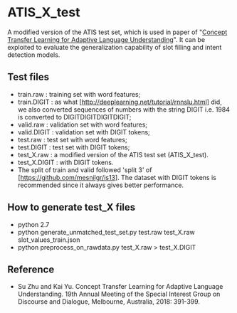 
# ATIS_X_test
A modified version of the ATIS test set, which is used in paper of "[Concept Transfer Learning for Adaptive Language Understanding](http://aclweb.org/anthology/W18-5047)". It can be exploited to evaluate the generalization capability of slot filling and intent detection models.

## Test files
 * train.raw : training set with word features;
 * train.DIGIT : as what [http://deeplearning.net/tutorial/rnnslu.html] did, we also converted sequences of numbers with the string DIGIT i.e. 1984 is converted to DIGITDIGITDIGITDIGIT;
 * valid.raw : validation set with word features;
 * valid.DIGIT : validation set with DIGIT tokens;
 * test.raw : test set with word features;
 * test.DIGIT : test set with DIGIT tokens;
 * test_X.raw : a modified version of the ATIS test set (ATIS_X_test).
 * test_X.DIGIT : with DIGIT tokens.
 * The split of train and valid followed 'split 3' of [https://github.com/mesnilgr/is13]. The dataset with DIGIT tokens is recommended since it always gives better performance.

## How to generate test_X files
 * python 2.7
 * python generate_unmatched_test_set.py test.raw test_X.raw slot_values_train.json
 * python preprocess_on_rawdata.py test_X.raw > test_X.DIGIT

## Reference
 * Su Zhu and Kai Yu. Concept Transfer Learning for Adaptive Language Understanding. 19th Annual Meeting of the Special Interest Group on Discourse and Dialogue, Melbourne, Australia, 2018: 391-399.
